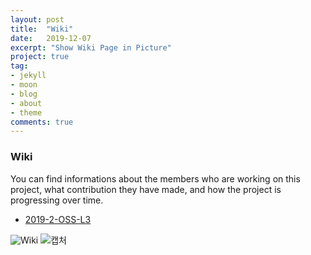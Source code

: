 ```yaml
---
layout: post
title:  "Wiki"
date:   2019-12-07
excerpt: "Show Wiki Page in Picture"
project: true
tag:
- jekyll 
- moon
- blog
- about
- theme
comments: true
---
```

### Wiki
You can find informations about the members who are working on this project, what contribution they have made, and how the project is progressing over time.
* [2019-2-OSS-L3](https://github.com/19-2-SKKU-OSS/2019-2-OSS-L3/wiki)

   
![Wiki](https://user-images.githubusercontent.com/50195267/70375872-72a45980-1946-11ea-9645-bcb5043fe82c.png)
![캡처](https://user-images.githubusercontent.com/56298796/70376089-9bc5e980-1948-11ea-9998-87e99c8f1ad3.PNG)
